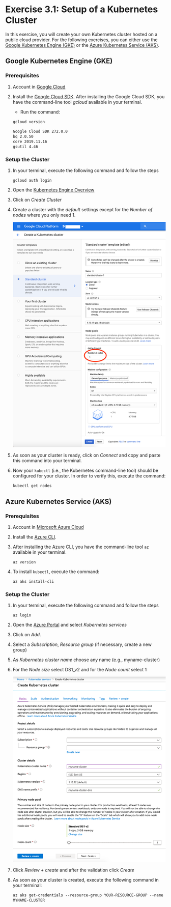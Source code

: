 # Exercise 3.1: Setup of a Kubernetes Cluster

In this exercise, you will create your own Kubernetes cluster hosted on a public cloud provider. For the following exercises, you can either use the [Google Kubernetes Engine (GKE)](https://cloud.google.com/kubernetes-engine/) or the [Azure Kubernetes Service (AKS)](https://azure.microsoft.com/en-us/services/kubernetes-service/).

## Google Kubernetes Engine (GKE)

### Prerequisites
1. Account in [Google Cloud](http://cloud.google.com/)

1. Install the [Google Cloud SDK](https://cloud.google.com/sdk/install). After installing the Google Cloud SDK, you have the command-line tool *gcloud* available in your terminal. 

    * Run the command: 
    ```console
    gcloud version
    ```

    ```source
    Google Cloud SDK 272.0.0
    bq 2.0.50
    core 2019.11.16
    gsutil 4.46
    ```

### Setup the Cluster
1. In your terminal, execute the following command and follow the steps

    ```console
    gcloud auth login
    ```

1. Open the [Kubernetes Engine Overview](https://console.cloud.google.com/kubernetes)

1. Click on *Create Cluster*

1. Create a cluster with the *default* settings except for the *Number of nodes* where you only need 1.

    ![K8s Cluster in GKE](./assets/create_gke_cluster.png)

1. As soon as your cluster is ready, click on *Connect* and copy and paste this command into your terminal.

1. Now your `kubectl` (i.e., the Kubernetes command-line tool) should be configured for your cluster. In order to verify this, execute the command: 

    ```console
    kubectl get nodes
    ```

## Azure Kubernetes Service (AKS) 

### Prerequisites
1. Account in [Microsoft Azure Cloud](https://azure.microsoft.com/)

1. Install the [Azure CLI](https://docs.microsoft.com/en-us/cli/azure/install-azure-cli?view=azure-cli-latest).

1. After installing the Azure CLI, you have the command-line tool `az` available in your terminal.

    ```console
    az version
    ```

1. To install `kubectl`, execute the command:

    ```console
    az aks install-cli
    ```

### Setup the Cluster
1. In your terminal, execute the following command and follow the steps

    ```console
    az login
    ```

1. Open the [Azure Portal](https://portal.azure.com/) and select *Kubernetes services*

1. Click on *Add*.

1. Select a *Subscription*, *Resource group* (if necessary, create a new group)

1. As *Kubernetes cluster name* choose any name (e.g., myname-cluster)

1. For the *Node size* select DS1_v2 and for the *Node count* select 1

    ![K8s Cluster in AKS](./assets/create_aks_cluster.png)

1. Click *Review + create* and after the validation click *Create*

1. As soon as your cluster is created, execute the following command in your terminal:

    ```console
    az aks get-credentials --resource-group YOUR-RESOURCE-GROUP --name MYNAME-CLUSTER
    ```

